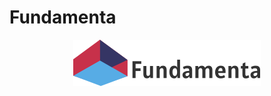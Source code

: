 # Fundamenta

<p align="center">
<img src="https://github.com/romanzaycev/fundamenta/blob/main/.github/logo_text_horizontal.png" />
</p>


